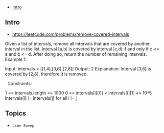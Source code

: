- [Intro](#intro)

## Intro

- https://leetcode.com/problems/remove-covered-intervals

Given a list of intervals, remove all intervals that are covered by another interval in the list. Interval [a,b) is covered by interval [c,d) if and only if c <= a and b <= d.
After doing so, return the number of remaining intervals.
 
Example 1:

Input: intervals = [[1,4],[3,6],[2,8]]
Output: 2
Explanation: Interval [3,6] is covered by [2,8], therefore it is removed.

 
Constraints:

1 <= intervals.length <= 1000
0 <= intervals[i][0] < intervals[i][1] <= 10^5
intervals[i] != intervals[j] for all i != j



## Topics

- `Line Sweep`


